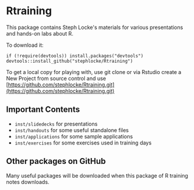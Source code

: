 # Rtraining
This package contains Steph Locke's materials for various presentations and hands-on labs about R.

To download it:
```{r}
if (!require(devtools)) install.packages("devtools")
devtools::install_github("stephlocke/Rtraining")
```
To get a local copy for playing with, use git clone or via Rstudio create a New Project from source control and use [https://github.com/stephlocke/Rtraining.git](https://github.com/stephlocke/Rtraining.git)

## Important Contents
- `inst/slidedecks` for presentations
- `inst/handouts` for some useful standalone files
- `inst/applications` for some sample applications
- `inst/exercises` for some exercises used in training days

## Other packages on GitHub
Many useful packages will be downloaded when this package of R training notes downloads.
